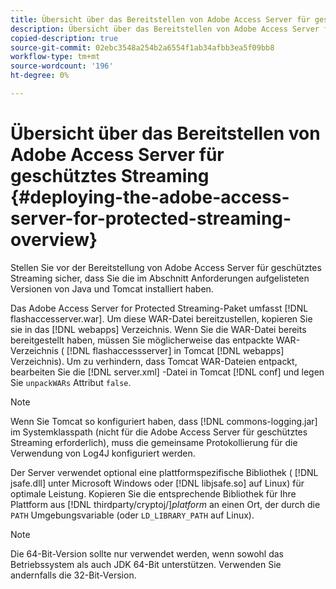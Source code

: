 ```yaml
---
title: Übersicht über das Bereitstellen von Adobe Access Server für geschütztes Streaming
description: Übersicht über das Bereitstellen von Adobe Access Server für geschütztes Streaming
copied-description: true
source-git-commit: 02ebc3548a254b2a6554f1ab34afbb3ea5f09bb8
workflow-type: tm+mt
source-wordcount: '196'
ht-degree: 0%

---
```


# Übersicht über das Bereitstellen von Adobe Access Server für geschütztes Streaming {#deploying-the-adobe-access-server-for-protected-streaming-overview}

Stellen Sie vor der Bereitstellung von Adobe Access Server für geschütztes Streaming sicher, dass Sie die im Abschnitt Anforderungen aufgelisteten Versionen von Java und Tomcat installiert haben.

Das Adobe Access Server for Protected Streaming-Paket umfasst [!DNL flashaccesserver.war]. Um diese WAR-Datei bereitzustellen, kopieren Sie sie in das [!DNL webapps] Verzeichnis. Wenn Sie die WAR-Datei bereits bereitgestellt haben, müssen Sie möglicherweise das entpackte WAR-Verzeichnis ( [!DNL flashaccessserver] in Tomcat [!DNL webapps] Verzeichnis). Um zu verhindern, dass Tomcat WAR-Dateien entpackt, bearbeiten Sie die [!DNL server.xml] -Datei in Tomcat [!DNL conf] und legen Sie `unpackWARs` Attribut `false`.

>[!NOTE]
>
>Wenn Sie Tomcat so konfiguriert haben, dass [!DNL commons-logging.jar] im Systemklasspath (nicht für die Adobe Access Server für geschütztes Streaming erforderlich), muss die gemeinsame Protokollierung für die Verwendung von Log4J konfiguriert werden.

Der Server verwendet optional eine plattformspezifische Bibliothek ( [!DNL jsafe.dll] unter Microsoft Windows oder [!DNL libjsafe.so] auf Linux) für optimale Leistung. Kopieren Sie die entsprechende Bibliothek für Ihre Plattform aus [!DNL thirdparty/cryptoj/]*platform* an einen Ort, der durch die `PATH` Umgebungsvariable (oder `LD_LIBRARY_PATH` auf Linux).

>[!NOTE]
>
>Die 64-Bit-Version sollte nur verwendet werden, wenn sowohl das Betriebssystem als auch JDK 64-Bit unterstützen. Verwenden Sie andernfalls die 32-Bit-Version.
